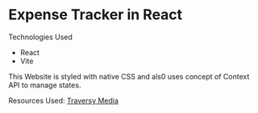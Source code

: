 # Expense Tracker in React

Technologies Used

* React
* Vite

This Website is styled with native CSS and als0 uses concept of Context API to manage states.

Resources Used: [Traversy Media](https://youtu.be/XuFDcZABiDQ)
